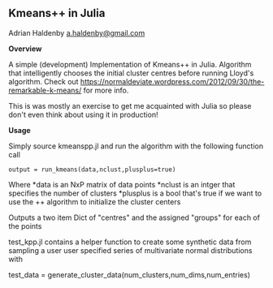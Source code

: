 Kmeans++ in Julia
--------
Adrian Haldenby a.haldenby@gmail.com

**Overview**

A simple (development) Implementation of Kmeans++ in Julia. Algorithm that intelligently chooses the initial cluster centres before running Lloyd's algorithm. Check out  https://normaldeviate.wordpress.com/2012/09/30/the-remarkable-k-means/ for more info.

This is was mostly an exercise to get me acquainted with Julia so please don't even think about using it in production! 

**Usage**

Simply source kmeanspp.jl and run the algorithm with the following function call

    output = run_kmeans(data,nclust,plusplus=true)

Where
*data is an NxP matrix of data points
*nclust is an intger that specifies the number of clusters 
*plusplus is a bool that's true if  we want to use the  ++ algorithm to initialize the cluster centers

Outputs a two item Dict of "centres" and the assigned "groups" for each of the points

test_kpp.jl contains a helper function to create some synthetic data from sampling  a user user specified series of multivariate normal distributions with

   test_data = generate_cluster_data(num_clusters,num_dims,num_entries)

   